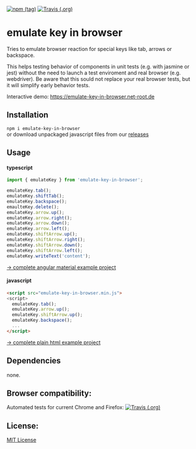 [![npm (tag)](https://img.shields.io/npm/v/emulate-key-in-browser/latest)](https://www.npmjs.com/package/emulate-key-in-browser)
[![Travis (.org)](https://img.shields.io/travis/e-hein/emulate-key-in-browser?label=travis)](https://travis-ci.org/e-hein/emulate-key-in-browser)

emulate key in browser
======================
Tries to emulate browser reaction for special keys like tab, arrows or backspace.

This helps testing behavior of components in unit tests (e.g. with jasmine or jest) without the need to launch a test enviroment and real browser (e.g. webdriver). Be aware that this sould not replace your real browser tests, but it will simplify early behavior tests.

Interactive demo: https://emulate-key-in-browser.net-root.de

Installation
------------
```npm i emulate-key-in-browser```  
or download unpackaged javascript files from our [releases](https://github.com/e-hein/emulate-key-in-browser/releases)

Usage
-----
#### typescript
```ts
import { emulateKey } from 'emulate-key-in-browser';

emulateKey.tab();
emulateKey.shiftTab();
emulateKey.backspace();
emaulteKey.delete();
emulateKey.arrow.up();
emulateKey.arrow.right();
emulateKey.arrow.down();
emulateKey.arrow.left();
emulateKey.shiftArrow.up();
emulateKey.shiftArrow.right();
emulateKey.shiftArrow.down();
emulateKey.shiftArrow.left();
emulateKey.writeText('content');
```
[-> complete angular material example project](test/in-angular-material/src/app/app.component.ts)

#### javascript
```html
<script src="emulate-key-in-browser.min.js">
<script>
  emulateKey.tab();
  emulateKey.arrow.up();
  emulateKey.shiftArrow.up();
  emulateKey.backspace();
  ...
</script>
```
[-> complete plain html example project](test/in-plain-html-js/www/sample-form.html)

Dependencies
------------
none.

Browser compatibility:
----------------------
Automated tests for current Chrome and Firefox: 
[![Travis (.org)](https://img.shields.io/travis/e-hein/emulate-key-in-browser?label=travis)](https://travis-ci.org/e-hein/emulate-key-in-browser)

License:
--------
[MIT License](LICENSE)